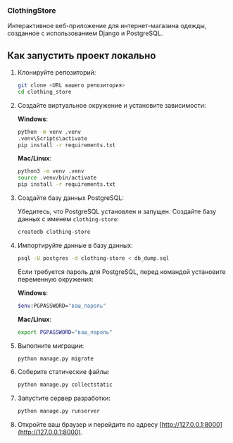 ### ClothingStore

Интерактивное веб-приложение для интернет-магазина одежды, созданное с использованием Django и PostgreSQL.

## Как запустить проект локально

1. Клонируйте репозиторий:

    ```bash
    git clone <URL вашего репозитория>
    cd clothing_store
    ```

2. Создайте виртуальное окружение и установите зависимости:

    **Windows**:
    ```bash
    python -m venv .venv
    .venv\Scripts\activate
    pip install -r requirements.txt
    ```

    **Mac/Linux**:
    ```bash
    python3 -m venv .venv
    source .venv/bin/activate
    pip install -r requirements.txt
    ```

3. Создайте базу данных PostgreSQL:

    Убедитесь, что PostgreSQL установлен и запущен. Создайте базу данных с именем `clothing-store`:

    ```bash
    createdb clothing-store
    ```

4. Импортируйте данные в базу данных:

    ```bash
    psql -U postgres -d clothing-store < db_dump.sql
    ```

    Если требуется пароль для PostgreSQL, перед командой установите переменную окружения:

    **Windows**:
    ```bash
    $env:PGPASSWORD="ваш_пароль"
    ```

    **Mac/Linux**:
    ```bash
    export PGPASSWORD="ваш_пароль"
    ```

5. Выполните миграции:

    ```bash
    python manage.py migrate
    ```

6. Соберите статические файлы:

    ```bash
    python manage.py collectstatic
    ```

7. Запустите сервер разработки:

    ```bash
    python manage.py runserver
    ```

8. Откройте ваш браузер и перейдите по адресу [http://127.0.0.1:8000](http://127.0.0.1:8000).
